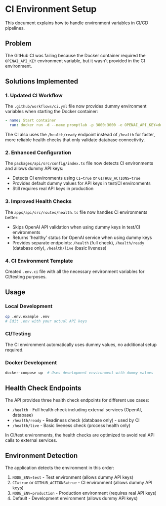 # CI Environment Setup

This document explains how to handle environment variables in CI/CD pipelines.

## Problem

The GitHub CI was failing because the Docker container required the `OPENAI_API_KEY` environment variable, but it wasn't provided in the CI environment.

## Solutions Implemented

### 1. Updated CI Workflow

The `.github/workflows/ci.yml` file now provides dummy environment variables when starting the Docker container:

```yaml
- name: Start container
  run: docker run -d --name promptlab -p 3000:3000 -e OPENAI_API_KEY=dummy-key-for-ci -e NODE_ENV=test promptlab:test
```

The CI also uses the `/health/ready` endpoint instead of `/health` for faster, more reliable health checks that only validate database connectivity.

### 2. Enhanced Configuration

The `packages/api/src/config/index.ts` file now detects CI environments and allows dummy API keys:

- Detects CI environments using `CI=true` or `GITHUB_ACTIONS=true`
- Provides default dummy values for API keys in test/CI environments
- Still requires real API keys in production

### 3. Improved Health Checks

The `apps/api/src/routes/health.ts` file now handles CI environments better:

- Skips OpenAI API validation when using dummy keys in test/CI environments
- Returns 'healthy' status for OpenAI service when using dummy keys
- Provides separate endpoints: `/health` (full check), `/health/ready` (database only), `/health/live` (basic liveness)

### 4. CI Environment Template

Created `.env.ci` file with all the necessary environment variables for CI/testing purposes.

## Usage

### Local Development

```bash
cp .env.example .env
# Edit .env with your actual API keys
```

### CI/Testing

The CI environment automatically uses dummy values, no additional setup required.

### Docker Development

```bash
docker-compose up  # Uses development environment with dummy values
```

## Health Check Endpoints

The API provides three health check endpoints for different use cases:

- `/health` - Full health check including external services (OpenAI, database)
- `/health/ready` - Readiness check (database only) - used by CI
- `/health/live` - Basic liveness check (process health only)

In CI/test environments, the health checks are optimized to avoid real API calls to external services.

## Environment Detection

The application detects the environment in this order:

1. `NODE_ENV=test` - Test environment (allows dummy API keys)
2. `CI=true` or `GITHUB_ACTIONS=true` - CI environment (allows dummy API keys)
3. `NODE_ENV=production` - Production environment (requires real API keys)
4. Default - Development environment (allows dummy API keys)
